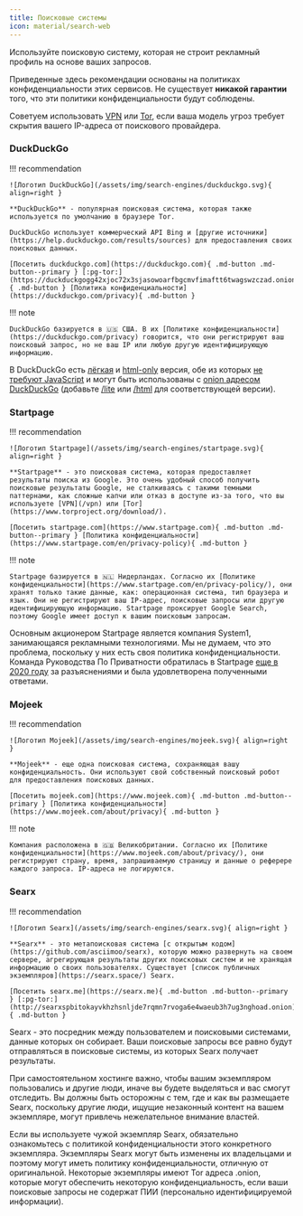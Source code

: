 ```yaml
---
title: Поисковые системы
icon: material/search-web
---
```


Используйте поисковую систему, которая не строит рекламный профиль на основе ваших запросов.

Приведенные здесь рекомендации основаны на политиках конфиденциальности этих сервисов. Не существует **никакой гарантии** того, что эти политики конфиденциальности будут соблюдены.

Советуем использовать [VPN](/vpn) или [Tor](https://www.torproject.org/), если ваша модель угроз требует скрытия вашего IP-адреса от поискового провайдера.

### DuckDuckGo

!!! recommendation

    ![Логотип DuckDuckGo](/assets/img/search-engines/duckduckgo.svg){ align=right }
    
    **DuckDuckGo** - популярная поисковая система, которая также используется по умолчанию в браузере Tor.
    
    DuckDuckGo использует коммерческий API Bing и [другие источники](https://help.duckduckgo.com/results/sources) для предоставления своих поисковых данных.
    
    [Посетить duckduckgo.com](https://duckduckgo.com){ .md-button .md-button--primary } [:pg-tor:](https://duckduckgogg42xjoc72x3sjasowoarfbgcmvfimaftt6twagswzczad.onion){ .md-button } [Политика конфиденциальности](https://duckduckgo.com/privacy){ .md-button }

!!! note

    DuckDuckGo базируется в 🇺🇸 США. В их [Политике конфиденциальности](https://duckduckgo.com/privacy) говорится, что они регистрируют ваш поисковый запрос, но не ваш IP или любую другую идентифицирующую информацию.

В DuckDuckGo есть [лёгкая](https://duckduckgo.com/lite) и [html-only](https://duckduckgo.com/html) версия, обе из которых [не требуют JavaScript](https://help.duckduckgo.com/features/non-javascript) и могут быть использованы с [onion адресом DuckDuckGo](https://duckduckgogg42xjoc72x3sjasowoarfbgcmvfimaftt6twagswzczad.onion) (добавьте [/lite](https://duckduckgogg42xjoc72x3sjasowoarfbgcmvfimaftt6twagswzczad.onion/lite) или [/html](https://duckduckgogg42xjoc72x3sjasowoarfbgcmvfimaftt6twagswzczad.onion/html) для соответствующей версии).

### Startpage

!!! recommendation

    ![Логотип Startpage](/assets/img/search-engines/startpage.svg){ align=right }
    
    **Startpage** - это поисковая система, которая предоставляет результаты поиска из Google. Это очень удобный способ получить поисковые результаты Google, не сталкиваясь с такими темными паттернами, как сложные капчи или отказ в доступе из-за того, что вы используете [VPN](/vpn) или [Tor](https://www.torproject.org/download/).
    
    [Посетить startpage.com](https://www.startpage.com){ .md-button .md-button--primary } [Политика конфиденциальности](https://www.startpage.com/en/privacy-policy){ .md-button }

!!! note

    Startpage базируется в 🇳🇱 Нидерландах. Согласно их [Политике конфиденциальности](https://www.startpage.com/en/privacy-policy/), они хранят только такие данные, как: операционная система, тип браузера и язык. Они не регистрируют ваш IP-адрес, поисковые запросы или другую идентифицирующую информацию. Startpage проксирует Google Search, поэтому Google имеет доступ к вашим поисковым запросам.

Основным акционером Startpage является компания System1, занимающаяся рекламными технологиями. Мы не думаем, что это проблема, поскольку у них есть своя политика конфиденциальности. Команда Руководства По Приватности обратилась в Startpage [еще в 2020 году](https://web.archive.org/web/20210118031008/https://blog.privacytools.io/relisting-startpage/) за разъяснениями и была удовлетворена полученными ответами.

### Mojeek

!!! recommendation

    ![Логотип Mojeek](/assets/img/search-engines/mojeek.svg){ align=right }
    
    **Mojeek** - еще одна поисковая система, сохраняющая вашу конфиденциальность. Они используют свой собственный поисковый робот для предоставления поисковых данных.
    
    [Посетить mojeek.com](https://www.mojeek.com){ .md-button .md-button--primary } [Политика конфиденциальности](https://www.mojeek.com/about/privacy){ .md-button }

!!! note

    Компания расположена в 🇬🇧 Великобритании. Согласно их [Политике конфиденциальности](https://www.mojeek.com/about/privacy/), они регистрируют страну, время, запрашиваемую страницу и данные о реферере каждого запроса. IP-адреса не логируются.

### Searx

!!! recommendation

    ![Логотип Searx](/assets/img/search-engines/searx.svg){ align=right }
    
    **Searx** - это метапоисковая система [с открытым кодом](https://github.com/asciimoo/searx), которую можно развернуть на своем сервере, агрегирующая результаты других поисковых систем и не хранящая информацию о своих пользователях. Существует [список публичных экземпляров](https://searx.space/) Searx.
    
    [Посетить searx.me](https://searx.me){ .md-button .md-button--primary } [:pg-tor:](http://searxspbitokayvkhzhsnljde7rqmn7rvoga6e4waeub3h7ug3nghoad.onion){ .md-button }

Searx - это посредник между пользователем и поисковыми системами, данные которых он собирает. Ваши поисковые запросы все равно будут отправляться в поисковые системы, из которых Searx получает результаты.

При самостоятельном хостинге важно, чтобы вашим экземпляром пользовались и другие люди, иначе вы будете выделяться и вас смогут отследить. Вы должны быть осторожны с тем, где и как вы размещаете Searx, поскольку другие люди, ищущие незаконный контент на вашем экземпляре, могут привлечь нежелательное внимание властей.

Если вы используете чужой экземпляр Searx, обязательно ознакомьтесь с политикой конфиденциальности этого конкретного экземпляра. Экземпляры Searx могут быть изменены их владельцами и поэтому могут иметь политику конфиденциальности, отличную от оригинальной. Некоторые экземпляры имеют Tor адреса .onion, которые могут обеспечить некоторую конфиденциальность, если ваши поисковые запросы не содержат ПИИ (персонально идентифицируемой информации).
